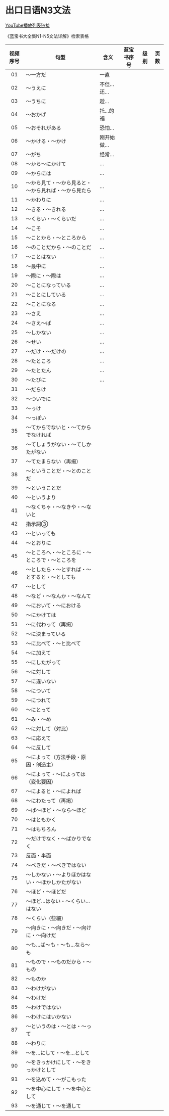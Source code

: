 # 出口日语N3文法

[YouTube播放列表链接](https://www.youtube.com/playlist?list=PLynCeSdpMqxDS6EC0L7vXYUAVCstRHcQR)

《蓝宝书大全集N1-N5文法详解》检索表格

| 视频序号 | 句型                                                 | 含义      | 蓝宝书序号 | 级别 | 页数 |
| :------: | ---------------------------------------------------- | --------- | ---------- | ---- | ---- |
|    01    | ～一方だ                                             | 一直      |            |      |      |
|    02    | ～うえに                                             | 不但…还…  |            |      |      |
|    03    | ～うちに                                             | 趁…       |            |      |      |
|    04    | ～おかげ                                             | 托…的福   |            |      |      |
|    05    | ～おそれがある                                       | 恐怕…     |            |      |      |
|    06    | ～かける・～かけ                                     | 刚开始做… |            |      |      |
|    07    | ～がち                                               | 经常…     |            |      |      |
|    08    | ～から～にかけて                                     | …         |            |      |      |
|    09    | ～からには                                           | …         |            |      |      |
|    10    | ～から見て・～から見ると・～から見れば・～から見たら | …         |            |      |      |
|    11    | ～かわりに                                           | …         |            |      |      |
|    12    | ～きる・～きれる                                     | …         |            |      |      |
|    13    | ～くらい・～くらいだ                                 | …         |            |      |      |
|    14    | ～こそ                                               | …         |            |      |      |
|    15    | ～ことから・～ところから                             | …         |            |      |      |
|    16    | ～のことだから・～のことだ                           | …         |            |      |      |
|    17    | ～ことはない                                         | …         |            |      |      |
|    18    | ～最中に                                             | …         |            |      |      |
|    19    | ～際に・～際は                                       | …         |            |      |      |
|    20    | ～ことになっている                                   | …         |            |      |      |
|    21    | ～ことにしている                                     | …         |            |      |      |
|    22    | ～ことになる                                         | …         |            |      |      |
|    23    | ～さえ                                               | …         |            |      |      |
|    24    | ～さえ～ば                                           | …         |            |      |      |
|    25    | ～しかない                                           | …         |            |      |      |
|    26    | ～せい                                               | …         |            |      |      |
|    27    | ～だけ・～だけの                                     | …         |            |      |      |
|    28    | ～たところ                                           | …         |            |      |      |
|    29    | ～たとたん                                           | …         |            |      |      |
|    30    | ～たびに                                             | …         |            |      |      |
|    31    | ～だらけ                                             |           |            |      |      |
|    32    | ～ついでに                                           |           |            |      |      |
|    33    | ～っけ                                               |           |            |      |      |
|    34    | ～っぽい                                             |           |            |      |      |
|    35    | ～てからでないと・～てからでなければ                 |           |            |      |      |
|    36    | ～てしょうがない・～てしかたがない                   |           |            |      |      |
|    37    | ～てたまらない（再揭）                               |           |            |      |      |
|    38    | ～ということだ・～とのことだ                         |           |            |      |      |
|    39    | ～ということだ                                       |           |            |      |      |
|    40    | ～というより                                         |           |            |      |      |
|    41    | ～なくちゃ・～なきや・～ないと                       |           |            |      |      |
|    42    | 指示詞③                                              |           |            |      |      |
|    43    | ～といっても                                         |           |            |      |      |
|    44    | ～とおりに                                           |           |            |      |      |
|    45    | ～ところへ・～ところに・～ところで・～ところを       |           |            |      |      |
|    46    | ～としたら・～とすれば・～とすると・～としても       |           |            |      |      |
|    47    | ～として                                             |           |            |      |      |
|    48    | ～など・～なんか・～なんて                           |           |            |      |      |
|    49    | ～において・～における                               |           |            |      |      |
|    50    | ～にかけては                                         |           |            |      |      |
|    51    | ～に代わって（再掲）                                 |           |            |      |      |
|    52    | ～に決まっている                                     |           |            |      |      |
|    53    | ～に比べて・～と比べて                               |           |            |      |      |
|    54    | ～に加えて                                           |           |            |      |      |
|    55    | ～にしたがって                                       |           |            |      |      |
|    56    | ～に対して                                           |           |            |      |      |
|    57    | ～に違いない                                         |           |            |      |      |
|    58    | ～について                                           |           |            |      |      |
|    59    | ～につれて                                           |           |            |      |      |
|    60    | ～にとって                                           |           |            |      |      |
|    61    | ～み・～め                                           |           |            |      |      |
|    62    | ～に対して（対比）                                   |           |            |      |      |
|    63    | ～に応えて                                           |           |            |      |      |
|    64    | ～に反して                                           |           |            |      |      |
|    65    | ～によって（方法手段・原因・创造主）                 |           |            |      |      |
|    66    | ～によって・～によっては（変化要因）                 |           |            |      |      |
|    67    | ～によると・～によれば                               |           |            |      |      |
|    68    | ～にわたって（再掲）                                 |           |            |      |      |
|    69    | ～ば～ほど・～なら～ほど                             |           |            |      |      |
|    70    | ～はともかく                                         |           |            |      |      |
|    71    | ～はもちろん                                         |           |            |      |      |
|    72    | ～だけでなく・～ばかりでなく                         |           |            |      |      |
|    73    | 反面・半面                                           |           |            |      |      |
|    74    | ～べきだ・～べきではない                             |           |            |      |      |
|    75    | ～しかない・～よりほかはない・～ほかしかたがない     |           |            |      |      |
|    76    | ～ほど・～ほどだ                                     |           |            |      |      |
|    77    | ～ほど…はない・～くらい…はない                       |           |            |      |      |
|    78    | ～くらい（些細）                                     |           |            |      |      |
|    79    | ～向きに・～向きだ・～向けに・～向けだ               |           |            |      |      |
|    80    | ～も…ば～も・～も…なら～も                           |           |            |      |      |
|    81    | ～もので・～ものだから・～もの                       |           |            |      |      |
|    82    | ～ものか                                             |           |            |      |      |
|    83    | ～わけがない                                         |           |            |      |      |
|    84    | ～わけだ                                             |           |            |      |      |
|    85    | ～わけではない                                       |           |            |      |      |
|    86    | ～わけにはいかない                                   |           |            |      |      |
|    87    | ～というのは・～とは・～って                         |           |            |      |      |
|    88    | ～わりに                                             |           |            |      |      |
|    89    | ～を…にして・～を…として                             |           |            |      |      |
|    90    | ～をきっかけにして・～をきっかけとして               |           |            |      |      |
|    91    | ～を込めて・～がこもった                             |           |            |      |      |
|    92    | ～を中心にして・～を中心として                       |           |            |      |      |
|    93    | ～を通じて・～を通して                               |           |            |      |      |
